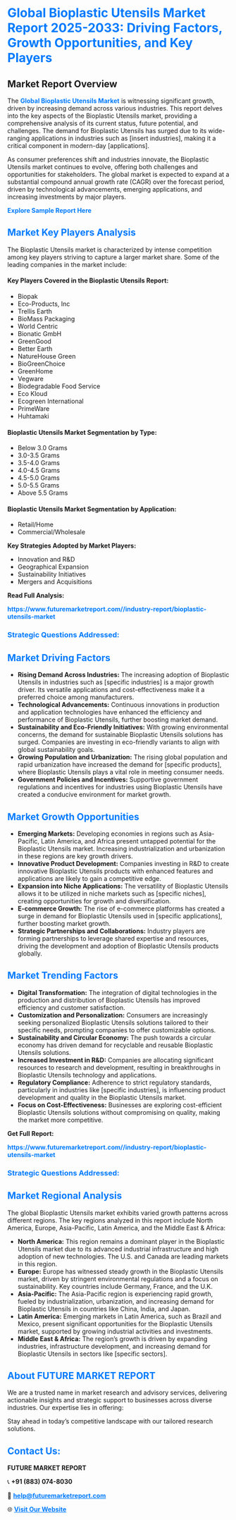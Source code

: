 <h1 style="color: #007BFF;">Global Bioplastic Utensils Market Report 2025-2033: Driving Factors, Growth Opportunities, and Key Players</h1>

<section id="overview">
<h2>Market Report Overview</h2>
<p>The <a href="https://www.futuremarketreport.com//industry-report/bioplastic-utensils-market" style="color: #007BFF; text-decoration: none;"><strong>Global Bioplastic Utensils Market</strong></a> is witnessing significant growth, driven by increasing demand across various industries. This report delves into the key aspects of the Bioplastic Utensils market, providing a comprehensive analysis of its current status, future potential, and challenges. The demand for Bioplastic Utensils has surged due to its wide-ranging applications in industries such as [insert industries], making it a critical component in modern-day [applications].</p>
<p>As consumer preferences shift and industries innovate, the Bioplastic Utensils market continues to evolve, offering both challenges and opportunities for stakeholders. The global market is expected to expand at a substantial compound annual growth rate (CAGR) over the forecast period, driven by technological advancements, emerging applications, and increasing investments by major players.</p>
</section>

<section id="overview">
<p><a href="https://www.futuremarketreport.com//request-sample/reportId=60752" style="color: #007BFF; text-decoration: none;"><strong>Explore Sample Report Here</strong></a></p>
</section>

<section id="key-players">
<h2 style="color: #007BFF;">Market Key Players Analysis</h2>
<p>The Bioplastic Utensils market is characterized by intense competition among key players striving to capture a larger market share. Some of the leading companies in the market include:</p>
<h4>Key Players Covered in the Bioplastic Utensils Report:</h4>
<ul><li>Biopak</li><li>Eco-Products, Inc</li><li>Trellis Earth</li><li>BioMass Packaging</li><li>World Centric</li><li>Bionatic GmbH</li><li>GreenGood</li><li>Better Earth</li><li>NatureHouse Green</li><li>BioGreenChoice</li><li>GreenHome</li><li>Vegware</li><li>Biodegradable Food Service</li><li>Eco Kloud</li><li>Ecogreen International</li><li>PrimeWare</li><li>Huhtamaki</li></ul>
<h4>Bioplastic Utensils Market Segmentation by Type:</h4>
<ul><li>Below 3.0 Grams</li><li>3.0-3.5 Grams</li><li>3.5-4.0 Grams</li><li>4.0-4.5 Grams</li><li>4.5-5.0 Grams</li><li>5.0-5.5 Grams</li><li>Above 5.5 Grams</li></ul>

<h4>Bioplastic Utensils Market Segmentation by Application:</h4>
<ul><li>Retail/Home</li><li>Commercial/Wholesale</li></ul>
<p><strong>Key Strategies Adopted by Market Players:</strong></p>
<ul>
<li>Innovation and R&D</li>
<li>Geographical Expansion</li>
<li>Sustainability Initiatives</li>
<li>Mergers and Acquisitions</li>
</ul>
</section>

<section>
<p><strong>Read Full Analysis: </strong></p><a href="https://www.futuremarketreport.com//industry-report/bioplastic-utensils-market" style="color: #007BFF; text-decoration: none;"><strong>https://www.futuremarketreport.com//industry-report/bioplastic-utensils-market</strong></a>
<h3 style="color: #007BFF;">Strategic Questions Addressed:</h3>
</section>

<section id="driving-factors">
<h2 style="color: #007BFF;">Market Driving Factors</h2>
<ul>
<li><strong>Rising Demand Across Industries:</strong> The increasing adoption of Bioplastic Utensils in industries such as [specific industries] is a major growth driver. Its versatile applications and cost-effectiveness make it a preferred choice among manufacturers.</li>
<li><strong>Technological Advancements:</strong> Continuous innovations in production and application technologies have enhanced the efficiency and performance of Bioplastic Utensils, further boosting market demand.</li>
<li><strong>Sustainability and Eco-Friendly Initiatives:</strong> With growing environmental concerns, the demand for sustainable Bioplastic Utensils solutions has surged. Companies are investing in eco-friendly variants to align with global sustainability goals.</li>
<li><strong>Growing Population and Urbanization:</strong> The rising global population and rapid urbanization have increased the demand for [specific products], where Bioplastic Utensils plays a vital role in meeting consumer needs.</li>
<li><strong>Government Policies and Incentives:</strong> Supportive government regulations and incentives for industries using Bioplastic Utensils have created a conducive environment for market growth.</li>
</ul>
</section>

<section id="growth-opportunities">
<h2 style="color: #007BFF;">Market Growth Opportunities</h2>
<ul>
<li><strong>Emerging Markets:</strong> Developing economies in regions such as Asia-Pacific, Latin America, and Africa present untapped potential for the Bioplastic Utensils market. Increasing industrialization and urbanization in these regions are key growth drivers.</li>
<li><strong>Innovative Product Development:</strong> Companies investing in R&D to create innovative Bioplastic Utensils products with enhanced features and applications are likely to gain a competitive edge.</li>
<li><strong>Expansion into Niche Applications:</strong> The versatility of Bioplastic Utensils allows it to be utilized in niche markets such as [specific niches], creating opportunities for growth and diversification.</li>
<li><strong>E-commerce Growth:</strong> The rise of e-commerce platforms has created a surge in demand for Bioplastic Utensils used in [specific applications], further boosting market growth.</li>
<li><strong>Strategic Partnerships and Collaborations:</strong> Industry players are forming partnerships to leverage shared expertise and resources, driving the development and adoption of Bioplastic Utensils products globally.</li>
</ul>
</section>

<section id="trending-factors">
<h2 style="color: #007BFF;">Market Trending Factors</h2>
<ul>
<li><strong>Digital Transformation:</strong> The integration of digital technologies in the production and distribution of Bioplastic Utensils has improved efficiency and customer satisfaction.</li>
<li><strong>Customization and Personalization:</strong> Consumers are increasingly seeking personalized Bioplastic Utensils solutions tailored to their specific needs, prompting companies to offer customizable options.</li>
<li><strong>Sustainability and Circular Economy:</strong> The push towards a circular economy has driven demand for recyclable and reusable Bioplastic Utensils solutions.</li>
<li><strong>Increased Investment in R&D:</strong> Companies are allocating significant resources to research and development, resulting in breakthroughs in Bioplastic Utensils technology and applications.</li>
<li><strong>Regulatory Compliance:</strong> Adherence to strict regulatory standards, particularly in industries like [specific industries], is influencing product development and quality in the Bioplastic Utensils market.</li>
<li><strong>Focus on Cost-Effectiveness:</strong> Businesses are exploring cost-efficient Bioplastic Utensils solutions without compromising on quality, making the market more competitive.</li>
</ul>
</section>

<section>
<p><strong>Get Full Report: </strong></p><a href="https://www.futuremarketreport.com//industry-report/bioplastic-utensils-market" style="color: #007BFF; text-decoration: none;"><strong>https://www.futuremarketreport.com//industry-report/bioplastic-utensils-market</strong></a>
<h3 style="color: #007BFF;">Strategic Questions Addressed:</h3>
</section>


<section id="regional-analysis">
<h2 style="color: #007BFF;">Market Regional Analysis</h2>
<p>The global Bioplastic Utensils market exhibits varied growth patterns across different regions. The key regions analyzed in this report include North America, Europe, Asia-Pacific, Latin America, and the Middle East & Africa:</p>
<ul>
<li><strong>North America:</strong> This region remains a dominant player in the Bioplastic Utensils market due to its advanced industrial infrastructure and high adoption of new technologies. The U.S. and Canada are leading markets in this region.</li>
<li><strong>Europe:</strong> Europe has witnessed steady growth in the Bioplastic Utensils market, driven by stringent environmental regulations and a focus on sustainability. Key countries include Germany, France, and the U.K.</li>
<li><strong>Asia-Pacific:</strong> The Asia-Pacific region is experiencing rapid growth, fueled by industrialization, urbanization, and increasing demand for Bioplastic Utensils in countries like China, India, and Japan.</li>
<li><strong>Latin America:</strong> Emerging markets in Latin America, such as Brazil and Mexico, present significant opportunities for the Bioplastic Utensils market, supported by growing industrial activities and investments.</li>
<li><strong>Middle East & Africa:</strong> The region’s growth is driven by expanding industries, infrastructure development, and increasing demand for Bioplastic Utensils in sectors like [specific sectors].</li>
</ul>
</section>

<footer>
<h2 style="color: #007BFF;">About FUTURE MARKET REPORT</h2>
<p>We are a trusted name in market research and advisory services, delivering actionable insights and strategic support to businesses across diverse industries. Our expertise lies in offering:</p>

<p>Stay ahead in today’s competitive landscape with our tailored research solutions.</p>

<h2 style="color: #007BFF;">Contact Us:</h2>
<p><strong>FUTURE MARKET REPORT</strong></p>
<p>📞 <strong>+91 (883) 074-8030</strong></p>
<p>📧 <strong><a href="mailto:help@futuremarketreport.com" style="color: #007BFF;">help@futuremarketreport.com</a></strong></p>
<p>🌐 <strong><a href="https://www.futuremarketreport.com/" style="color: #007BFF;">Visit Our Website</a></strong></p>
</footer>